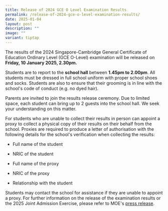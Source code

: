 ```yaml
---
title: Release of 2024 GCE O Level Examination Results
permalink: /release-of-2024-gce-o-level-examination-results/
date: 2025-01-04
layout: post
description: ""
image: ""
variant: tiptap
---
```

<p>The results of the 2024 Singapore-Cambridge General Certificate of Education
Ordinary Level (GCE O-Level) examination will be released on <strong>Friday, 10 January 2025, 2.30pm.</strong>
</p>
<p></p>
<p>Students are to report to the <strong>school hall</strong> between <strong>1.45pm to 2.00pm</strong>.
All students must be dressed in full school uniform with proper school
shoes and socks. Students are also to ensure that their grooming is in
line with the school's code of conduct (e.g. no dyed hair).</p>
<p></p>
<p>Parents are invited to join the results release ceremony. Due to limited
space, each student can bring up to 2 guests into the school hall. We seek
your understanding on this matter.</p>
<p></p>
<p>For students who are unable to collect their results in person can appoint
a proxy to collect a physical copy of their results on their behalf from
the school. Proxies are required to produce a letter of authorisation with
the following details for the school's verification when collecting the
results:</p>
<ul data-tight="true" class="tight">
<li>
<p>Full name of the student</p>
</li>
<li>
<p>NRIC of the student</p>
</li>
<li>
<p>Full name of the proxy</p>
</li>
<li>
<p>NRIC of the proxy</p>
</li>
<li>
<p>Relationship with the student</p>
</li>
</ul>
<p></p>
<p>Students may contact the school for assistance if they are unable to appoint
a proxy. For further information on the release of the examination results
or the 2025 Joint Admission Exercise, please refer to MOE's <a href="https://www.moe.gov.sg/news/press-releases/20250103-release-of-2024-singapore-cambridge-gce-o-level-examination-results-and-2025-joint-admissions-exercise" rel="noopener nofollow" target="_blank">press release</a>.</p>
<p></p>
<p></p>